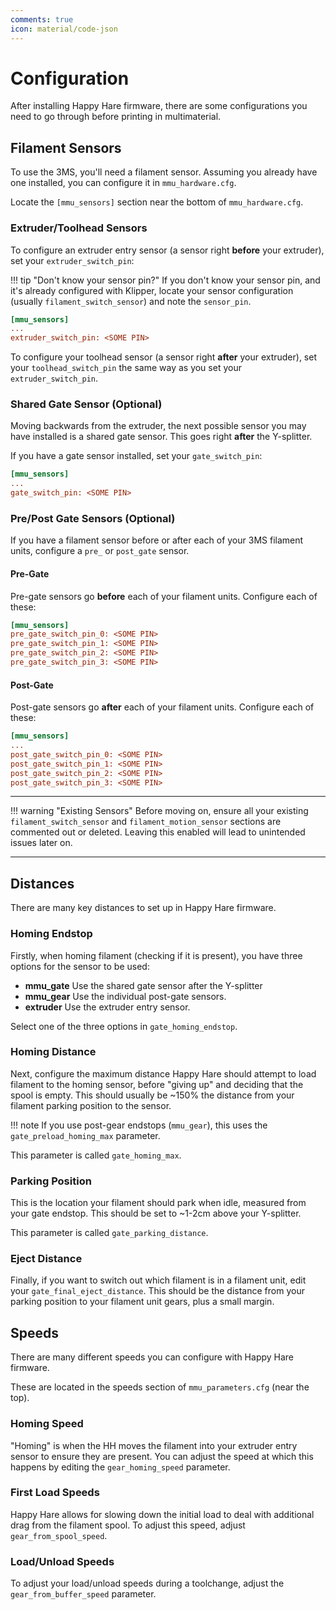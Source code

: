 ```yaml
---
comments: true
icon: material/code-json
---
```


# Configuration

After installing Happy Hare firmware, there are some configurations you need to go through before printing in multimaterial.

## Filament Sensors

To use the 3MS, you'll need a filament sensor. Assuming you already have one installed, you can configure it in `mmu_hardware.cfg`.

Locate the `[mmu_sensors]` section near the bottom of `mmu_hardware.cfg`.

### Extruder/Toolhead Sensors

To configure an extruder entry sensor (a sensor right **before** your extruder), set your `extruder_switch_pin`:

!!! tip "Don't know your sensor pin?"
    If you don't know your sensor pin, and it's already configured with Klipper, locate your sensor configuration (usually `filament_switch_sensor`) and note the `sensor_pin`.

```cfg title="mmu_hardware.cfg"
[mmu_sensors]
...
extruder_switch_pin: <SOME PIN>
```

To configure your toolhead sensor (a sensor right **after** your extruder), set your `toolhead_switch_pin` the same way as you set your `extruder_switch_pin`.

### Shared Gate Sensor (Optional)

Moving backwards from the extruder, the next possible sensor you may have installed is a shared gate sensor. This goes right **after** the Y-splitter.

If you have a gate sensor installed, set your `gate_switch_pin`:

```cfg title="mmu_hardware.cfg"
[mmu_sensors]
...
gate_switch_pin: <SOME PIN>
```

### Pre/Post Gate Sensors (Optional)

If you have a filament sensor before or after each of your 3MS filament units, configure a `pre_` or `post_gate` sensor.

#### Pre-Gate

Pre-gate sensors go **before** each of your filament units. Configure each of these:

```cfg title="mmu_hardware.cfg"
[mmu_sensors]
pre_gate_switch_pin_0: <SOME PIN>
pre_gate_switch_pin_1: <SOME PIN>
pre_gate_switch_pin_2: <SOME PIN>
pre_gate_switch_pin_3: <SOME PIN>
```

#### Post-Gate

Post-gate sensors go **after** each of your filament units. Configure each of these:

```cfg title="mmu_hardware.cfg"
[mmu_sensors]
...
post_gate_switch_pin_0: <SOME PIN>
post_gate_switch_pin_1: <SOME PIN>
post_gate_switch_pin_2: <SOME PIN>
post_gate_switch_pin_3: <SOME PIN>
```

---

!!! warning "Existing Sensors"
    Before moving on, ensure all your existing `filament_switch_sensor` and `filament_motion_sensor` sections are commented out or deleted. Leaving this enabled will lead to unintended issues later on.

---

## Distances

There are many key distances to set up in Happy Hare firmware.

### Homing Endstop

Firstly, when homing filament (checking if it is present), you have three options for the sensor to be used:

- **mmu_gate** Use the shared gate sensor after the Y-splitter
- **mmu_gear** Use the individual post-gate sensors.
- **extruder** Use the extruder entry sensor.

Select one of the three options in `gate_homing_endstop`.

### Homing Distance

Next, configure the maximum distance Happy Hare should attempt to load filament to the homing sensor, before "giving up" and deciding that the spool is empty. This should usually be ~150% the distance from your filament parking position to the sensor.

!!! note
    If you use post-gear endstops (`mmu_gear`), this uses the `gate_preload_homing_max` parameter.

This parameter is called `gate_homing_max`.

### Parking Position

This is the location your filament should park when idle, measured from your gate endstop. This should be set to ~1-2cm above your Y-splitter.

This parameter is called `gate_parking_distance`.

### Eject Distance

Finally, if you want to switch out which filament is in a filament unit, edit your `gate_final_eject_distance`. This should be the distance from your parking position to your filament unit gears, plus a small margin.

## Speeds

There are many different speeds you can configure with Happy Hare firmware.

These are located in the speeds section of `mmu_parameters.cfg` (near the top).

### Homing Speed

"Homing" is when the HH moves the filament into your extruder entry sensor to ensure they are present. You can adjust the speed at which this happens by editing the `gear_homing_speed` parameter.

### First Load Speeds

Happy Hare allows for slowing down the initial load to deal with additional drag from the filament spool. To adjust this speed, adjust `gear_from_spool_speed`.

### Load/Unload Speeds

To adjust your load/unload speeds during a toolchange, adjust the `gear_from_buffer_speed` parameter.